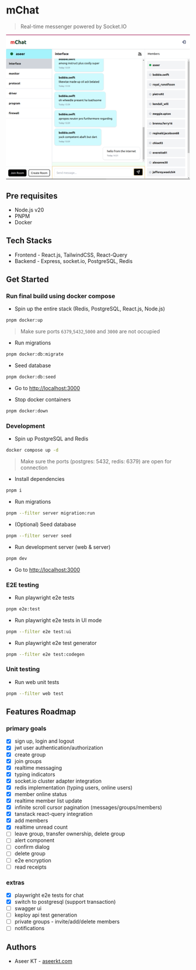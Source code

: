 # mChat

> Real-time messenger powered by Socket.IO

![Chat Interface](./screenshots/chat-interface.png)

## Pre requisites

- Node.js v20
- PNPM
- Docker

## Tech Stacks

- Frontend - React.js, TailwindCSS, React-Query
- Backend - Express, socket.io, PostgreSQL, Redis

## Get Started

### Run final build using docker compose

- Spin up the entire stack (Redis, PostgreSQL, React.js, Node.js)
```bash
pnpm docker:up
```
> Make sure ports `6379`,`5432`,`5000` and `3000` are not occupied
- Run migrations
```bash
pnpm docker:db:migrate
```
- Seed database
```bash
pnpm docker:db:seed
```
- Go to [http://localhost:3000](http://localhost:3000)

- Stop docker containers
```bash
pnpm docker:down
```

### Development

- Spin up PostgreSQL and Redis
```bash
docker compose up -d
```

> Make sure the ports (postgres: 5432, redis: 6379) are open for connection

- Install dependencies
```bash
pnpm i
```

- Run migrations
```bash
pnpm --filter server migration:run
```

- (Optional) Seed database
```bash
pnpm --filter server seed
```

- Run development server (web & server)
```bash
pnpm dev
```

- Go to [http://localhost:3000](http://localhost:3000)


### E2E testing

- Run playwright e2e tests
```bash
pnpm e2e:test
```
- Run playwright e2e tests in UI mode
```bash
pnpm --filter e2e test:ui
```
- Run playwright e2e test generator
```bash
pnpm --filter e2e test:codegen
```

### Unit testing

- Run web unit tests
```bash
pnpm --filter web test
```


## Features Roadmap

### primary goals

- [x] sign up, login and logout
- [x] jwt user authentication/authorization
- [x] create group
- [x] join groups
- [x] realtime messaging
- [x] typing indicators
- [x] socket.io cluster adapter integration
- [x] redis implementation (typing users, online users)
- [x] member online status
- [x] realtime member list update
- [x] infinite scroll cursor pagination (messages/groups/members)
- [x] tanstack react-query integration 
- [x] add members
- [x] realtime unread count 
- [ ] leave group, transfer ownership, delete group
- [ ] alert component
- [ ] confirm dialog
- [ ] delete group
- [ ] e2e encryption
- [ ] read receipts

### extras

- [x] playwright e2e tests for chat
- [x] switch to postgresql (support transaction)
- [ ] swagger ui
- [ ] keploy api test generation
- [ ] private groups - invite/add/delete members
- [ ] notifications

## Authors

- Aseer KT - [aseerkt.com](https://aseerkt.com)